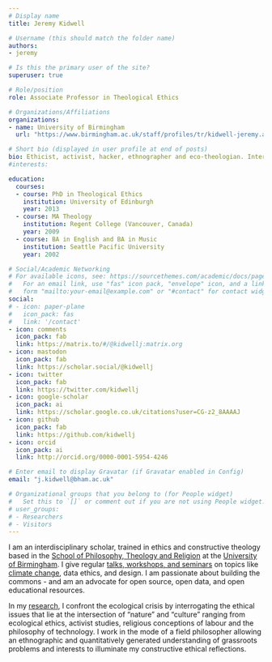 ```yaml
---
# Display name
title: Jeremy Kidwell

# Username (this should match the folder name)
authors:
- jeremy

# Is this the primary user of the site?
superuser: true

# Role/position
role: Associate Professor in Theological Ethics

# Organizations/Affiliations
organizations:
- name: University of Birmingham
  url: "https://www.birmingham.ac.uk/staff/profiles/tr/kidwell-jeremy.aspx"

# Short bio (displayed in user profile at end of posts)
bio: Ethicist, activist, hacker, ethnographer and eco-theologian. Interdisciplinary and unafraid.
#interests:

education:
  courses:
  - course: PhD in Theological Ethics
    institution: University of Edinburgh
    year: 2013
  - course: MA Theology
    institution: Regent College (Vancouver, Canada)
    year: 2009
  - course: BA in English and BA in Music
    institution: Seattle Pacific University
    year: 2002

# Social/Academic Networking
# For available icons, see: https://sourcethemes.com/academic/docs/page-builder/#icons
#   For an email link, use "fas" icon pack, "envelope" icon, and a link in the
#   form "mailto:your-email@example.com" or "#contact" for contact widget.
social:
# - icon: paper-plane
#   icon_pack: fas
#   link: '/contact'
- icon: comments
  icon_pack: fab
  link: https://matrix.to/#/@kidwellj:matrix.org
- icon: mastodon
  icon_pack: fab
  link: https://scholar.social/@kidwellj
- icon: twitter
  icon_pack: fab
  link: https://twitter.com/kidwellj
- icon: google-scholar
  icon_pack: ai
  link: https://scholar.google.co.uk/citations?user=CG-z2_8AAAAJ
- icon: github
  icon_pack: fab
  link: https://github.com/kidwellj
- icon: orcid
  icon_pack: ai
  link: http://orcid.org/0000-0001-5954-4246

# Enter email to display Gravatar (if Gravatar enabled in Config)
email: "j.kidwell@bham.ac.uk"

# Organizational groups that you belong to (for People widget)
#   Set this to `[]` or comment out if you are not using People widget.
# user_groups:
# - Researchers
# - Visitors
---
```


I am an interdisciplinary scholar, trained in ethics and constructive theology based in the [School of Philosophy, Theology and Religion](http://www.birmingham.ac.uk/schools/ptr/index.aspx) at the [University of Birmingham](http://www.birmingham.ac.uk/). I give regular [talks, workshops, and seminars](event/) on topics like [climate change](https://blog.jeremykidwell.info/2019/02/catch-up-christian-environmentalism-and-public-policy/), data ethics, and design. I am passionate about building the commons - and am an advocate for open source, open data, and open educational resources.

In my [research](publication/), I confront the ecological crisis by interrogating the ethical issues that lie at the intersection of “nature” and “culture” ranging from ecological ethics, activist studies, religious conceptions of labour and the philosophy of technology. I work in the mode of a field philosopher allowing an ethnographic and quantitatively generated understanding of grassroots problems and interests to illuminate my constructive ethical reflections.
